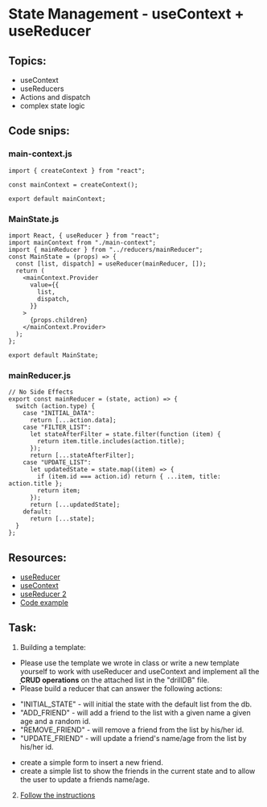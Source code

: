 # State Management - useContext + useReducer

## Topics:

- useContext
- useReducers
- Actions and dispatch
- complex state logic

## Code snips:

### main-context.js

```
import { createContext } from "react";

const mainContext = createContext();

export default mainContext;

```

### MainState.js

```
import React, { useReducer } from "react";
import mainContext from "./main-context";
import { mainReducer } from "../reducers/mainReducer";
const MainState = (props) => {
  const [list, dispatch] = useReducer(mainReducer, []);
  return (
    <mainContext.Provider
      value={{
        list,
        dispatch,
      }}
    >
      {props.children}
    </mainContext.Provider>
  );
};

export default MainState;

```

### mainReducer.js

```
// No Side Effects
export const mainReducer = (state, action) => {
  switch (action.type) {
    case "INITIAL_DATA":
      return [...action.data];
    case "FILTER_LIST":
      let stateAfterFilter = state.filter(function (item) {
        return item.title.includes(action.title);
      });
      return [...stateAfterFilter];
    case "UPDATE_LIST":
      let updatedState = state.map((item) => {
        if (item.id === action.id) return { ...item, title: action.title };
        return item;
      });
      return [...updatedState];
    default:
      return [...state];
  }
};

```

## Resources:

- [useReducer](https://reactjs.org/docs/hooks-reference.html#usereducer)
- [useContext](https://reactjs.org/docs/hooks-reference.html#usecontext)
- [useReducer 2](https://www.robinwieruch.de/react-usereducer-hook/)
- [Code example](https://github.com/leighhalliday/demo-infinite-scroll/blob/master/src/WithReducer.js)

## Task:

1. Building a template:

- Please use the template we wrote in class or write a new template yourself to work with useReducer and useContext and implement all the ָָ**CRUD operations** on the attached list in the "drillDB" file.
- Please build a reducer that can answer the following actions:

* "INITIAL_STATE" - will initial the state with the default list from the db.
* "ADD_FRIEND" - will add a friend to the list with a given name a given age and a random id.
* "REMOVE_FRIEND" - will remove a friend from the list by his/her id.
* "UPDATE_FRIEND" - will update a friend's name/age from the list by his/her id.

- create a simple form to insert a new friend.
- create a simple list to show the friends in the current state and to allow the user to update a friends name/age.

2. [Follow the instructions](https://codesandbox.io/s/usereducer-exercise-1-3qkuu?file=/src/App.js:189-202)
